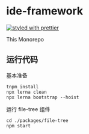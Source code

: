 # ide-framework

[![styled with prettier](https://img.shields.io/badge/styled_with-prettier-ff69b4.svg)](https://github.com/prettier/prettier)

This Monorepo

## 运行代码
基本准备
```
tnpm install
npx lerna clean
npx lerna bootstrap --hoist
```

运行 file-tree 组件
```
cd ./packages/file-tree
npm start
```

